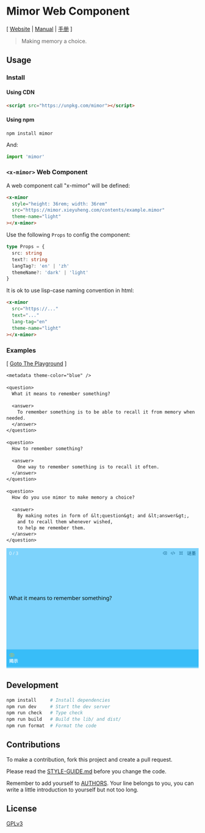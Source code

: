 # Mimor Web Component

[ [Website](https://mimor.xieyuheng.com)
| [Manual](https://readonly.link/manuals/https://mimor.app/contents/manual/en.json)
| [手册](https://readonly.link/manuals/https://mimor.app/contents/manual/zh.json) ]

> Making memory a choice.

## Usage

### Install

#### Using CDN

```html
<script src="https://unpkg.com/mimor"></script>
```

#### Using npm

```shell
npm install mimor
```

And:

```js
import 'mimor'
```

### `<x-mimor>` Web Component

A web component call "x-mimor" will be defined:

```html
<x-mimor
  style="height: 36rem; width: 36rem"
  src="https://mimor.xieyuheng.com/contents/example.mimor"
  theme-name="light"
></x-mimor>
```

Use the following `Props` to config the component:

```typescript
type Props = {
  src: string
  text?: string
  langTag?: 'en' | 'zh'
  themeName?: 'dark' | 'light'
}
```

It is ok to use lisp-case naming convention in html:

```html
<x-mimor
  src="https://..."
  text="..."
  lang-tag="en"
  theme-name="light"
></x-mimor>
```

### Examples

[ [Goto The Playground](https://mimor.xieyuheng.com/playground/PG1ldGFkYXRhIHRoZW1lLWNvbG9yPSJibHVlIiAvPgoKPHF1ZXN0aW9uPgogIFdoYXQgaXQgbWVhbnMgdG8gcmVtZW1iZXIgc29tZXRoaW5nPwoKICA8YW5zd2VyPgogICAgVG8gcmVtZW1iZXIgc29tZXRoaW5nIGlzIHRvIGJlIGFibGUgdG8gcmVjYWxsIGl0IGZyb20gbWVtb3J5IHdoZW4gbmVlZGVkLgogIDwvYW5zd2VyPgo8L3F1ZXN0aW9uPgoKPHF1ZXN0aW9uPgogIEhvdyB0byByZW1lbWJlciBzb21ldGhpbmc_CgogIDxhbnN3ZXI-CiAgICBPbmUgd2F5IHRvIHJlbWVtYmVyIHNvbWV0aGluZyBpcyB0byByZWNhbGwgaXQgb2Z0ZW4uCiAgPC9hbnN3ZXI-CjwvcXVlc3Rpb24-Cgo8cXVlc3Rpb24-CiAgSG93IGRvIHlvdSB1c2UgbWltb3IgdG8gbWFrZSBtZW1vcnkgYSBjaG9pY2U_CgogIDxhbnN3ZXI-CiAgICBCeSBtYWtpbmcgbm90ZXMgaW4gZm9ybSBvZiAmbHQ7cXVlc3Rpb24mZ3Q7IGFuZCAmbHQ7YW5zd2VyJmd0OywKICAgIGFuZCB0byByZWNhbGwgdGhlbSB3aGVuZXZlciB3aXNoZWQsCiAgICB0byBoZWxwIG1lIHJlbWVtYmVyIHRoZW0uCiAgPC9hbnN3ZXI-CjwvcXVlc3Rpb24-Cg) ]

```mimor
<metadata theme-color="blue" />

<question>
  What it means to remember something?

  <answer>
    To remember something is to be able to recall it from memory when needed.
  </answer>
</question>

<question>
  How to remember something?

  <answer>
    One way to remember something is to recall it often.
  </answer>
</question>

<question>
  How do you use mimor to make memory a choice?

  <answer>
    By making notes in form of &lt;question&gt; and &lt;answer&gt;,
    and to recall them whenever wished,
    to help me remember them.
  </answer>
</question>
```

[![](assets/screenshots/example-mimor-1.png)](https://mimor.xieyuheng.com/playground/PG1ldGFkYXRhIHRoZW1lLWNvbG9yPSJibHVlIiAvPgoKPHF1ZXN0aW9uPgogIFdoYXQgaXQgbWVhbnMgdG8gcmVtZW1iZXIgc29tZXRoaW5nPwoKICA8YW5zd2VyPgogICAgVG8gcmVtZW1iZXIgc29tZXRoaW5nIGlzIHRvIGJlIGFibGUgdG8gcmVjYWxsIGl0IGZyb20gbWVtb3J5IHdoZW4gbmVlZGVkLgogIDwvYW5zd2VyPgo8L3F1ZXN0aW9uPgoKPHF1ZXN0aW9uPgogIEhvdyB0byByZW1lbWJlciBzb21ldGhpbmc_CgogIDxhbnN3ZXI-CiAgICBPbmUgd2F5IHRvIHJlbWVtYmVyIHNvbWV0aGluZyBpcyB0byByZWNhbGwgaXQgb2Z0ZW4uCiAgPC9hbnN3ZXI-CjwvcXVlc3Rpb24-Cgo8cXVlc3Rpb24-CiAgSG93IGRvIHlvdSB1c2UgbWltb3IgdG8gbWFrZSBtZW1vcnkgYSBjaG9pY2U_CgogIDxhbnN3ZXI-CiAgICBCeSBtYWtpbmcgbm90ZXMgaW4gZm9ybSBvZiAmbHQ7cXVlc3Rpb24mZ3Q7IGFuZCAmbHQ7YW5zd2VyJmd0OywKICAgIGFuZCB0byByZWNhbGwgdGhlbSB3aGVuZXZlciB3aXNoZWQsCiAgICB0byBoZWxwIG1lIHJlbWVtYmVyIHRoZW0uCiAgPC9hbnN3ZXI-CjwvcXVlc3Rpb24-Cg)

## Development

```sh
npm install     # Install dependencies
npm run dev     # Start the dev server
npm run check   # Type check
npm run build   # Build the lib/ and dist/
npm run format  # Format the code
```

## Contributions

To make a contribution, fork this project and create a pull request.

Please read the [STYLE-GUIDE.md](STYLE-GUIDE.md) before you change the code.

Remember to add yourself to [AUTHORS](AUTHORS).
Your line belongs to you, you can write a little
introduction to yourself but not too long.

## License

[GPLv3](LICENSE)

